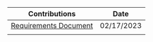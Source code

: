 |                   Contributions                  |    Date    |
| ------------------------------------------------ | ---------- |
| [Requirements Document](https://github.com/ACHarrison32/Software-Engineering---Lunch-Decider-App/tree/main/Documentation/Requirements_Document) | 02/17/2023 |
|                                                  |            |
